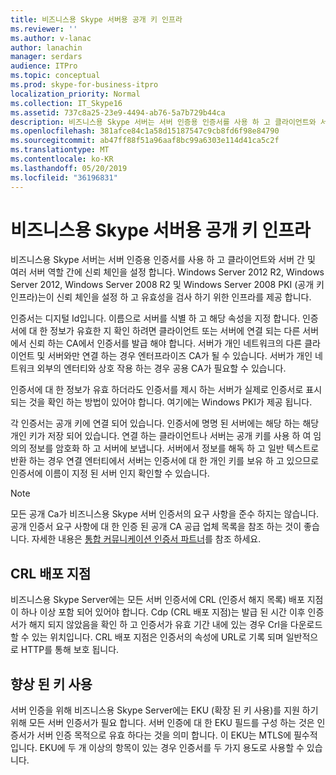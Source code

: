 ```yaml
---
title: 비즈니스용 Skype 서버용 공개 키 인프라
ms.reviewer: ''
ms.author: v-lanac
author: lanachin
manager: serdars
audience: ITPro
ms.topic: conceptual
ms.prod: skype-for-business-itpro
localization_priority: Normal
ms.collection: IT_Skype16
ms.assetid: 737c8a25-23e9-4494-ab76-5a7b729b44ca
description: 비즈니스용 Skype 서버는 서버 인증용 인증서를 사용 하 고 클라이언트와 서버 간 및 여러 서버 역할 간에 신뢰 체인을 설정 합니다. Windows Server 2012 R2, Windows Server 2012, Windows Server 2008 R2 및 Windows Server 2008 PKI (공개 키 인프라)는이 신뢰 체인을 설정 하 고 유효성을 검사 하기 위한 인프라를 제공 합니다.
ms.openlocfilehash: 381afce84c1a58d15187547c9cb8fd6f98e84790
ms.sourcegitcommit: ab47ff88f51a96aaf8bc99a6303e114d41ca5c2f
ms.translationtype: MT
ms.contentlocale: ko-KR
ms.lasthandoff: 05/20/2019
ms.locfileid: "36196831"
---
```

# <a name="public-key-infrastructure-for-skype-for-business-server"></a>비즈니스용 Skype 서버용 공개 키 인프라
 
비즈니스용 Skype 서버는 서버 인증용 인증서를 사용 하 고 클라이언트와 서버 간 및 여러 서버 역할 간에 신뢰 체인을 설정 합니다. Windows Server 2012 R2, Windows Server 2012, Windows Server 2008 R2 및 Windows Server 2008 PKI (공개 키 인프라)는이 신뢰 체인을 설정 하 고 유효성을 검사 하기 위한 인프라를 제공 합니다.
  
인증서는 디지털 Id입니다. 이름으로 서버를 식별 하 고 해당 속성을 지정 합니다. 인증서에 대 한 정보가 유효한 지 확인 하려면 클라이언트 또는 서버에 연결 되는 다른 서버에서 신뢰 하는 CA에서 인증서를 발급 해야 합니다. 서버가 개인 네트워크의 다른 클라이언트 및 서버와만 연결 하는 경우 엔터프라이즈 CA가 될 수 있습니다. 서버가 개인 네트워크 외부의 엔터티와 상호 작용 하는 경우 공용 CA가 필요할 수 있습니다.
  
인증서에 대 한 정보가 유효 하더라도 인증서를 제시 하는 서버가 실제로 인증서로 표시 되는 것을 확인 하는 방법이 있어야 합니다. 여기에는 Windows PKI가 제공 됩니다.
  
각 인증서는 공개 키에 연결 되어 있습니다. 인증서에 명명 된 서버에는 해당 하는 해당 개인 키가 저장 되어 있습니다. 연결 하는 클라이언트나 서버는 공개 키를 사용 하 여 임의의 정보를 암호화 하 고 서버에 보냅니다. 서버에서 정보를 해독 하 고 일반 텍스트로 반환 하는 경우 연결 엔터티에서 서버는 인증서에 대 한 개인 키를 보유 하 고 있으므로 인증서에 이름이 지정 된 서버 인지 확인할 수 있습니다.
  
> [!NOTE]
> 모든 공개 Ca가 비즈니스용 Skype 서버 인증서의 요구 사항을 준수 하지는 않습니다. 공개 인증서 요구 사항에 대 한 인증 된 공개 CA 공급 업체 목록을 참조 하는 것이 좋습니다. 자세한 내용은 [통합 커뮤니케이션 인증서 파트너](https://go.microsoft.com/fwlink/p/?LinkId=140898)를 참조 하세요. 
  
## <a name="crl-distribution-points"></a>CRL 배포 지점

비즈니스용 Skype Server에는 모든 서버 인증서에 CRL (인증서 해지 목록) 배포 지점이 하나 이상 포함 되어 있어야 합니다. Cdp (CRL 배포 지점)는 발급 된 시간 이후 인증서가 해지 되지 않았음을 확인 하 고 인증서가 유효 기간 내에 있는 경우 Crl을 다운로드할 수 있는 위치입니다. CRL 배포 지점은 인증서의 속성에 URL로 기록 되며 일반적으로 HTTP를 통해 보호 됩니다.
  
## <a name="enhanced-key-usage"></a>향상 된 키 사용

서버 인증을 위해 비즈니스용 Skype Server에는 EKU (확장 된 키 사용)를 지원 하기 위해 모든 서버 인증서가 필요 합니다. 서버 인증에 대 한 EKU 필드를 구성 하는 것은 인증서가 서버 인증 목적으로 유효 하다는 것을 의미 합니다. 이 EKU는 MTLS에 필수적입니다. EKU에 두 개 이상의 항목이 있는 경우 인증서를 두 가지 용도로 사용할 수 있습니다.
  


